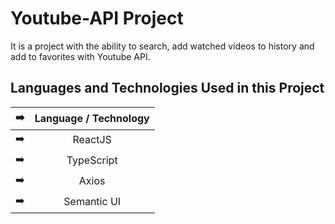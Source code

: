 # Youtube-API Project

It is a project with the ability to search, add watched videos to history and add to favorites with Youtube API. 

## Languages and Technologies Used in this Project

| :arrow_right: | Language / Technology  |  
| ------------- |:-------------:|
| :arrow_right: |  ReactJS | 
| :arrow_right: | TypeScript | 
| :arrow_right: | Axios  |  
| :arrow_right: | Semantic UI  | 
